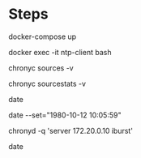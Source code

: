 # Steps

docker-compose up

docker exec -it ntp-client bash

chronyc sources -v

chronyc sourcestats -v

date

date --set="1980-10-12 10:05:59"

chronyd -q 'server 172.20.0.10 iburst'

date

